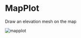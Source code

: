 # MapPlot
Draw an elevation mesh on the map

![mapplot](https://user-images.githubusercontent.com/41780636/51255421-8e2d0b80-19e6-11e9-9d5b-05e5c2f129d5.png)
